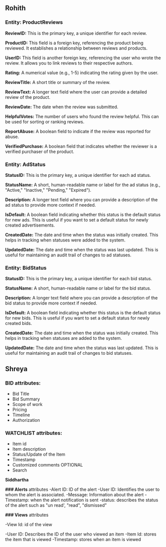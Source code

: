 ## Rohith

### Entity: ProductReviews

**ReviewID:** This is the primary key, a unique identifier for each review.

**ProductID:** This field is a foreign key, referencing the product being reviewed. It establishes a relationship between reviews and products.

**UserID:** This field is another foreign key, referencing the user who wrote the review. It allows you to link reviews to their respective authors.

**Rating:** A numerical value (e.g., 1-5) indicating the rating given by the user.

**ReviewTitle:** A short title or summary of the review.

**ReviewText:** A longer text field where the user can provide a detailed review of the product.

**ReviewDate:** The date when the review was submitted.

**HelpfulVotes:** The number of users who found the review helpful. This can be used for sorting or ranking reviews.

**ReportAbuse:** A boolean field to indicate if the review was reported for abuse.

**VerifiedPurchase:** A boolean field that indicates whether the reviewer is a verified purchaser of the product.

### Entity: AdStatus


**StatusID:** This is the primary key, a unique identifier for each ad status.

**StatusName:** A short, human-readable name or label for the ad status (e.g., "Active," "Inactive," "Pending," "Expired").

**Description:** A longer text field where you can provide a description of the ad status to provide more context if needed.

**IsDefault:** A boolean field indicating whether this status is the default status for new ads. This is useful if you want to set a default status for newly created advertisements.

**CreatedDate:** The date and time when the status was initially created. This helps in tracking when statuses were added to the system.

**UpdatedDate:** The date and time when the status was last updated. This is useful for maintaining an audit trail of changes to ad statuses.

### Entity: BidStatus

**StatusID:** This is the primary key, a unique identifier for each bid status.

**StatusName:** A short, human-readable name or label for the bid status.

**Description:** A longer text field where you can provide a description of the bid status to provide more context if needed.

**IsDefault:** A boolean field indicating whether this status is the default status for new bids. This is useful if you want to set a default status for newly created bids.

**CreatedDate:** The date and time when the status was initially created. This helps in tracking when statuses are added to the system.

**UpdatedDate:** The date and time when the status was last updated. This is useful for maintaining an audit trail of changes to bid statuses.

## Shreya

### BID attributes:

- Bid Title
- Bid Summary
- Scope of work
- Pricing
- Timeline
- Authorization

### WATCHLIST attributes:
- Item id
- Item description
- Status/Update of the Item
- Timestamp
- Customized comments OPTIONAL
- Search

**Siddhartha**

**### Alerts** attributes
-Alert ID: ID of the alert
-User ID: Identifies the user to whom the alert is associated.
-Message: Information about the alert
-Timestamp: when the alert notification is sent
-status: describes the status of the alert such as "un read', "read", "dismissed"


**### Views** attributes


-View Id: id of the view


-User ID: Describes the ID of the user who viewed an item
-Item Id: stores the item that is viewed
-Timestamp: stores when an item is viewed

